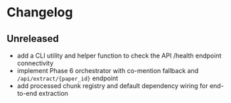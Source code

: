 # Changelog

## Unreleased
- add a CLI utility and helper function to check the API /health endpoint connectivity
- implement Phase 6 orchestrator with co-mention fallback and `/api/extract/{paper_id}` endpoint
- add processed chunk registry and default dependency wiring for end-to-end extraction
